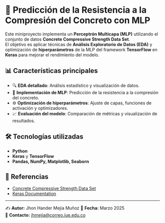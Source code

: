 # 📌 Predicción de la Resistencia a la Compresión del Concreto con MLP  

Este miniproyecto implementa un **Perceptrón Multicapa (MLP)** utilizando el conjunto de datos **Concrete Compressive Strength Data Set**.  
El objetivo es aplicar técnicas de **Análisis Exploratorio de Datos (EDA)** y optimización de **hiperparámetros** de la MLP del framework **TensorFlow** en **Keras** para mejorar el rendimiento del modelo.  

## 📊 Características principales  
- 🔍 **EDA detallado**: Análisis estadístico y visualización de datos.  
- 🧠 **Implementación de MLP**: Predicción de la resistencia a la compresión del concreto.  
- ⚙️ **Optimización de hiperparámetros**: Ajuste de capas, funciones de activación y optimizadores.  
- 📈 **Evaluación del modelo**: Comparación de métricas y visualización de resultados.  

## 🛠 Tecnologías utilizadas  
- **Python**  
- **Keras** y **TensorFlow**  
- **Pandas, NumPy, Matplotlib, Seaborn**  

## 📌 Referencias  
- [Concrete Compressive Strength Data Set](https://archive.ics.uci.edu/ml/datasets/Concrete+Compressive+Strength)  
- [Keras Documentation](https://keras.io/)  

---  

✍️ **Autor:** Jhon Hander Mejia Muñoz
📅 **Fecha:** Marzo 2025  
📧 **Contacto:** jhmejia@correo.iue.edu.co
